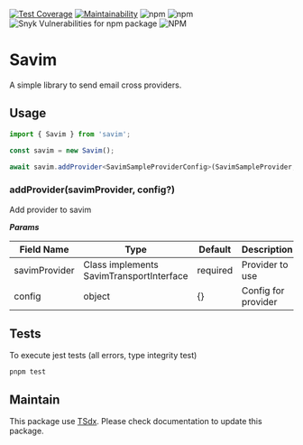 [![Test Coverage](https://api.codeclimate.com/v1/badges/82ebbb63cf10115c4a09/test_coverage)](https://codeclimate.com/github/flexper/savim/test_coverage) [![Maintainability](https://api.codeclimate.com/v1/badges/82ebbb63cf10115c4a09/maintainability)](https://codeclimate.com/github/flexper/savim/maintainability) ![npm](https://img.shields.io/npm/v/savim) ![npm](https://img.shields.io/npm/dm/savim) ![Snyk Vulnerabilities for npm package](https://img.shields.io/snyk/vulnerabilities/npm/savim) ![NPM](https://img.shields.io/npm/l/savim)

# Savim

A simple library to send email cross providers.

## Usage

```typescript
import { Savim } from 'savim';

const savim = new Savim();

await savim.addProvider<SavimSampleProviderConfig>(SavimSampleProvider, {});
```

### addProvider(savimProvider, config?)

Add provider to savim

***Params***

| Field Name    | Type                                     | Default  | Description         |
| ------------- | ---------------------------------------- | -------- | ------------------- |
| savimProvider | Class implements SavimTransportInterface | required | Provider to use     |
| config        | object                                   | {}       | Config for provider |

## Tests

To execute jest tests (all errors, type integrity test)

```
pnpm test
```

## Maintain

This package use [TSdx](https://github.com/jaredpalmer/tsdx). Please check documentation to update this package.
